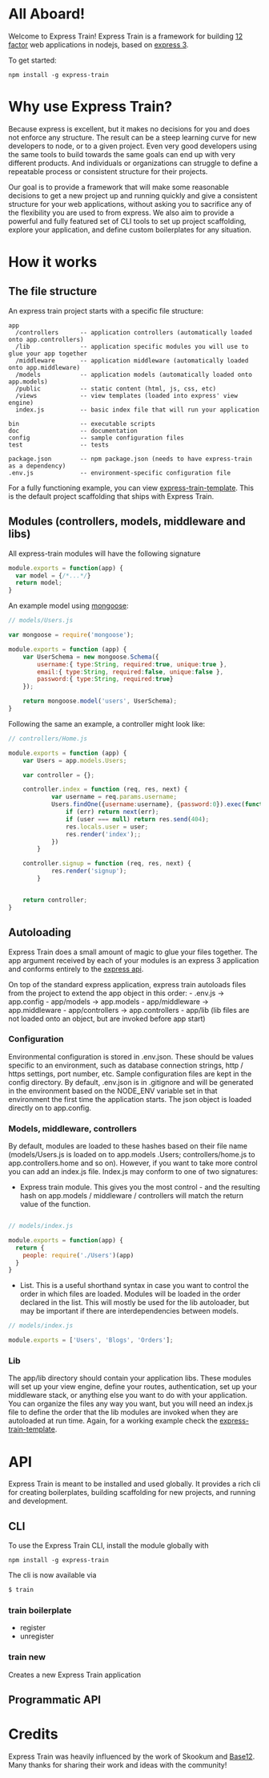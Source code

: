 # All Aboard!

Welcome to Express Train! Express Train is a framework for building [12 factor](http://www.12factor.net/) web applications in nodejs, based on [express 3](http://expressjs.com/).

To get started:
```
npm install -g express-train
```


# Why use Express Train?

Because express is excellent, but it makes no decisions for you and does not enforce any structure.  The result can be
a steep learning curve for new developers to node, or to a given project. Even very good developers using the same
tools to build towards the same goals can end up with very different products. And individuals or organizations can
struggle to define a repeatable process or consistent structure for their projects.

Our goal is to provide a framework that will make some reasonable decisions to get a new project up and running
quickly and give a consistent structure for your web applications, without asking you to sacrifice any of the
flexibility you are used to from express.  We also aim to provide a powerful and fully featured set of CLI tools to
set up project scaffolding, explore your application, and define custom boilerplates for any situation.

# How it works


## The file structure

An express train project starts with a specific file structure:

```
app
  /controllers      -- application controllers (automatically loaded onto app.controllers)
  /lib              -- application specific modules you will use to glue your app together
  /middleware       -- application middleware (automatically loaded onto app.middleware)
  /models           -- application models (automatically loaded onto app.models)
  /public           -- static content (html, js, css, etc)
  /views            -- view templates (loaded into express' view engine)
  index.js          -- basic index file that will run your application

bin                 -- executable scripts
doc                 -- documentation
config              -- sample configuration files
test                -- tests

package.json        -- npm package.json (needs to have express-train as a dependency)
.env.js             -- environment-specific configuration file
```

For a fully functioning example, you can view [express-train-template](https://github.com/autoric/express-train-template). This is the default project scaffolding
that ships with Express Train.

## Modules (controllers, models, middleware and libs)

All express-train modules will have the following signature

```javascript
module.exports = function(app) {
  var model = {/*...*/}
  return model;
}
```

An example model using [mongoose](https://github.com/LearnBoost/mongoose):
```javascript
// models/Users.js

var mongoose = require('mongoose');

module.exports = function (app) {
    var UserSchema = new mongoose.Schema({
        username:{ type:String, required:true, unique:true },
        email:{ type:String, required:false, unique:false },
        password:{ type:String, required:true}
    });

    return mongoose.model('users', UserSchema);
}
```

Following the same an example, a controller might look like:
```javascript
// controllers/Home.js

module.exports = function (app) {
    var Users = app.models.Users;

    var controller = {};

    controller.index = function (req, res, next) {
            var username = req.params.username;
            Users.findOne({username:username}, {password:0}).exec(function (err, user) {
                if (err) return next(err);
                if (user === null) return res.send(404);
                res.locals.user = user;
                res.render('index');;
            })
        }

    controller.signup = function (req, res, next) {
            res.render('signup');
        }


    return controller;
}
```

## Autoloading

Express Train does a small amount of magic to glue your files together.  The app argument received by each of your
modules is an express 3 application and conforms entirely to the [express api](http://expressjs.com/api.html).

On top of the standard express application, express train autoloads files from the project to extend the app
object in this order:
    - .env.js -> app.config
    - app/models -> app.models
    - app/middleware -> app.middleware
    - app/controllers -> app.controllers
    - app/lib (lib files are not loaded onto an object, but are invoked before app start)

### Configuration

Environmental configuration is stored in .env.json. These should be values specific to an environment,
such as database connection strings, http / https settings, port number, etc. Sample configuration files are kept in
the config directory.  By default, .env.json is in .gitignore and will be generated in the environment based on the NODE_ENV variable set in that environment the first time the application starts.  The json object is loaded directly on to app.config.

### Models, middleware, controllers

By default, modules are loaded to these hashes based on their file name (models/Users.js is loaded on to app.models
.Users;  controllers/home.js to app.controllers.home and so on). However, if you want to take more control
you can add an index.js file. Index.js may conform to one of two signatures:

 - Express train module. This gives you the most control - and the resulting hash on app.models / middleware /
controllers will match the return value of the function.

```javascript

// models/index.js

module.exports = function(app) {
  return {
    people: require('./Users')(app)
  }
}
```

 - List.  This is a useful shorthand syntax in case you want to control the order in which files are loaded. Modules
will be loaded in the order declared in the list. This will mostly be used for the lib autoloader,
but may be important if there are interdependencies between models.

```javascript
// models/index.js

module.exports = ['Users', 'Blogs', 'Orders'];
```

### Lib

The app/lib directory should contain your application libs.  These modules will set up your view engine,
define your routes, authentication, set up your middleware stack, or anything else you want to do with your
application. You can organize the files any way you want, but you will need an index.js file to define the order that
 the lib modules are invoked when they are autoloaded at run time.  Again, for a working example check the
 [express-train-template](https://github.com/autoric/express-train-template).

# API

Express Train is meant to be installed and used globally. It provides a rich cli for creating boilerplates,
building scaffolding for new projects, and running and development.

## CLI

To use the Express Train CLI, install the module globally with
```
npm install -g express-train
```

The cli is now available via
```sh
$ train
```

### train boilerplate

- register <alias> <source>
- unregister <alias>

### train new <destination>

Creates a new Express Train application 


## Programmatic API



# Credits

Express Train was heavily influenced by the work of Skookum and [Base12](https://github.com/Skookum/base12).  Many
thanks for sharing their work and ideas with the community!